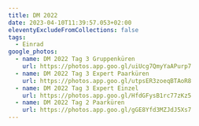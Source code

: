 ```yaml
---
title: DM 2022
date: 2023-04-10T11:39:57.053+02:00
eleventyExcludeFromCollections: false
tags:
  - Einrad
google_photos:
  - name: DM 2022 Tag 3 Gruppenküren
    url: https://photos.app.goo.gl/uiUcg7QmyYaAPurp7
  - name: DM 2022 Tag 3 Expert Paarküren
    url: https://photos.app.goo.gl/utpsER3zoeqBTAoR8
  - name: DM 2022 Tag 3 Expert Einzel
    url: https://photos.app.goo.gl/HfdGFysB1rc77zKz5
  - name: DM 2022 Tag 2 Paarküren
    url: https://photos.app.goo.gl/gGE8Yfd3MZJdJ5Xs7
---
```

